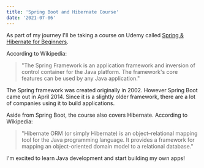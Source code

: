 ```yaml
---
title: 'Spring Boot and Hibernate Course'
date: '2021-07-06'
---
```


As part of my journey I'll be taking a course on Udemy called [Spring & Hibernate for Beginners](https://www.udemy.com/course/spring-hibernate-tutorial/). <br />

According to Wikipedia:
> "The Spring Framework is an application framework and inversion of control container for the Java platform. The framework's core features can be used by any Java application."

The Spring framework was created originally in 2002. However Spring Boot came out in April 2014. Since it is a slightly older framework, there are a lot of companies using it to build applications.

Aside from Spring Boot, the course also covers Hibernate. According to Wikipedia:
> "Hibernate ORM (or simply Hibernate) is an object–relational mapping tool for the Java programming language. It provides a framework for mapping an object-oriented domain model to a relational database."

I'm excited to learn Java development and start building my own apps!